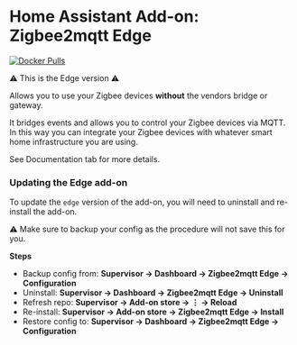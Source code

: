# Home Assistant Add-on: Zigbee2mqtt Edge

[![Docker Pulls](https://img.shields.io/docker/pulls/dwelch2101/zigbee2mqtt-edge-amd64.svg?style=flat-square&logo=docker)](https://cloud.docker.com/u/dwelch2101/repository/docker/dwelch2101/zigbee2mqtt-edge-amd64)

⚠️ This is the Edge version ⚠️

Allows you to use your Zigbee devices **without** the vendors bridge or gateway.

It bridges events and allows you to control your Zigbee devices via MQTT. In this way you can integrate your Zigbee devices with whatever smart home infrastructure you are using.

See Documentation tab for more details.

### Updating the Edge add-on
To update the `edge` version of the add-on, you will need to uninstall and re-install the add-on.

⚠️ Make sure to backup your config as the procedure will not save this for you.

**Steps**
- Backup config from: **Supervisor → Dashboard → Zigbee2mqtt Edge → Configuration**
- Uninstall: **Supervisor → Dashboard → Zigbee2mqtt Edge → Uninstall**
- Refresh repo: **Supervisor → Add-on store → ⋮ → Reload**
- Re-install: **Supervisor → Add-on store → Zigbee2mqtt Edge → Install**
- Restore config to: **Supervisor → Dashboard → Zigbee2mqtt Edge → Configuration**
